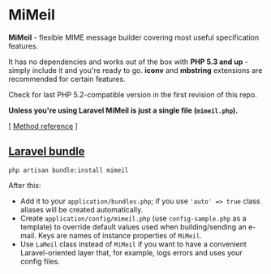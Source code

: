 # MiMeil

**MiMeil** - flexible MIME message builder covering most useful specification features.

It has no dependencies and works out of the box with **PHP 5.3 and up** - simply include it and you're ready to go. **iconv** and **mbstring** extensions are recommended for certain features.

Check for last PHP 5.2-compatible version in the first revision of this repo.

**Unless you're using Laravel MiMeil is just a single file (`mimeil.php`).**

[ [Method reference](http://proger.i-forge.net/MiMeil) ]

## [Laravel bundle](http://bundles.laravel.com/bundle/mimeil)
```
php artisan bundle:install mimeil
```

After this:

* Add it to your `application/bundles.php`; if you use `'auto' => true` class aliases will be created automatically.
* Create `application/config/mimeil.php` (use `config-sample.php` as a template) to override default values used when building/sending an e-mail. Keys are names of instance properties of `MiMeil`.
* Use `LaMeil` class instead of `MiMeil` if you want to have a convenient Laravel-oriented layer that, for example, logs errors and uses your config files.
